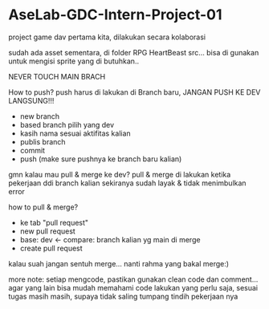 # AseLab-GDC-Intern-Project-01
project game dav pertama kita, dilakukan secara kolaborasi 

sudah ada asset sementara, di folder RPG HeartBeast src... bisa di gunakan untuk mengisi sprite yang di butuhkan..

NEVER TOUCH MAIN BRACH

How to push?
push harus di lakukan di Branch baru, JANGAN PUSH KE DEV LANGSUNG!!!
- new branch
- based branch pilih yang dev
- kasih nama sesuai aktifitas kalian
- publis branch
- commit
- push (make sure pushnya ke branch baru kalian)


gmn kalau mau pull & merge ke dev?
pull & merge di lakukan ketika pekerjaan ddi branch kalian sekiranya sudah layak & tidak menimbulkan error

how to pull & merge?
- ke tab "pull request"
- new pull request
- base: dev <- compare: branch kalian yg main di merge
- create pull request

kalau suah jangan sentuh merge... nanti rahma yang bakal  merge:)


more note:
setiap mengcode, pastikan gunakan clean code dan comment... agar yang lain bisa mudah  memahami code
lakukan yang perlu saja, sesuai tugas masih masih, supaya tidak saling tumpang tindih pekerjaan nya
